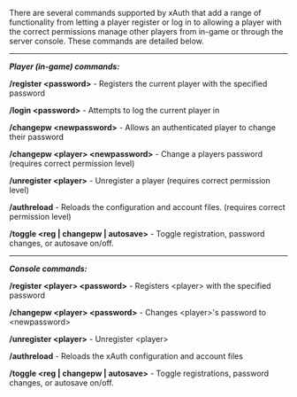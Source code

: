 There are several commands supported by xAuth that add a range of functionality from letting a player register or log in to allowing a player with the correct permissions manage other players from in-game or through the server console.  These commands are detailed below.

***
_**Player (in-game) commands:**_

**/register \<password\>** - Registers the current player with the specified password  

**/login \<password\>** - Attempts to log the current player in  

**/changepw \<newpassword\>** - Allows an authenticated player to change their password  

**/changepw \<player\> \<newpassword\>** - Change a players password (requires correct permission level)  

**/unregister \<player\>** - Unregister a player (requires correct permission level)

**/authreload** - Reloads the configuration and account files. (requires correct permission level)  

**/toggle \<reg | changepw | autosave\>** - Toggle registration, password changes, or autosave on/off.  

***

_**Console commands:**_

**/register \<player\> \<password\>** - Registers \<player\> with the specified password  

**/changepw \<player\> \<password\>** - Changes \<player\>'s password to \<newpassword\>  

**/unregister \<player\>** - Unregister \<player\>  

**/authreload** - Reloads the xAuth configuration and account files  

**/toggle \<reg | changepw | autosave\>** - Toggle registrations, password changes, or autosave on/off.